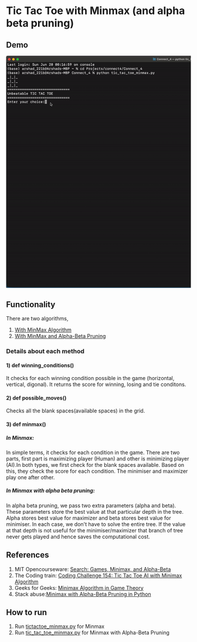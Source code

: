 # Tic Tac Toe with Minmax (and alpha beta pruning)

## Demo

<div align='center'>
  
![](ezgif.com-gif-maker.gif)

</div>

## Functionality
There are two algorithms, 
1) [With MinMax Algorithm](https://github.com/Arshad221b/Connect_4/blob/master/tictactoe_minmax.py)
2) [With MinMax and Alpha-Beta Pruning](https://github.com/Arshad221b/Connect_4/blob/master/tic_tac_toe_minmax.py)

### Details about each method 
#### 1) def winning_conditions()
It checks for each winning condition possible in the game (horizontal, vertical, digonal). It returns the score for winning, losing and tie conditons.

#### 2) def possible_moves()
Checks all the blank spaces(available spaces) in the grid.

#### 3) def minmax()

##### In Minmax:
In simple terms, it checks for each condition in the game. There are two parts, first part is maximizing player (Human) and other is minimizing player (AI).In both types, we first check for the blank spaces available. Based on this, they check the score for each condition. The minimiser and maximizer play one after other. 

##### In Minmax with alpha beta pruning:
In alpha beta pruning, we pass two extra parameters (alpha and beta). These parameters store the best value at that particular depth in the tree. Alpha stores best value for maximizer and beta stores best value for minimiser. In each case, we don't have to solve the entire tree. If the value at that depth is not useful for the minimiser/maximizer that branch of tree never gets played and hence saves the computational cost. 

## References
1) MIT Opencourseware: [Search: Games, Minimax, and Alpha-Beta](https://youtu.be/STjW3eH0Cik)
3) The Coding train: [Coding Challenge 154: Tic Tac Toe AI with Minimax Algorithm](https://www.youtube.com/watch?v=trKjYdBASyQ)
4) Geeks for Geeks: [Minimax Algorithm in Game Theory](https://www.geeksforgeeks.org/minimax-algorithm-in-game-theory-set-4-alpha-beta-pruning/)
5) Stack abuse:[Minimax with Alpha-Beta Pruning in Python](https://stackabuse.com/minimax-and-alpha-beta-pruning-in-python)

## How to run
1) Run [tictactoe_minmax.py](https://github.com/Arshad221b/unbeatable_tic_tac_toe/blob/master/tictactoe_minmax.py) for Minmax
2) Run [tic_tac_toe_minmax.py](https://github.com/Arshad221b/unbeatable_tic_tac_toe/blob/master/tic_tac_toe_minmax.py) for Minmax with Alpha-Beta Pruning
